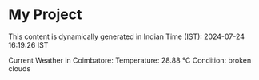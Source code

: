 # My Project

This content is dynamically generated in Indian Time (IST): 2024-07-24 16:19:26 IST


Current Weather in Coimbatore:
Temperature: 28.88 °C
Condition: broken clouds
